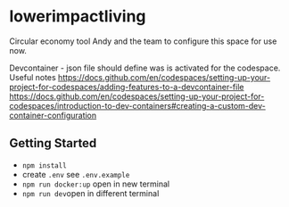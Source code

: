 # lowerimpactliving
Circular economy tool
Andy and the team to configure this space for use now.

Devcontainer - json file should define was is activated for the codespace.
Useful notes
https://docs.github.com/en/codespaces/setting-up-your-project-for-codespaces/adding-features-to-a-devcontainer-file
https://docs.github.com/en/codespaces/setting-up-your-project-for-codespaces/introduction-to-dev-containers#creating-a-custom-dev-container-configuration

## Getting Started

  - `npm install`
  - create `.env` see `.env.example`
  - `npm run docker:up` open in new terminal
  - `npm run dev`open in different terminal